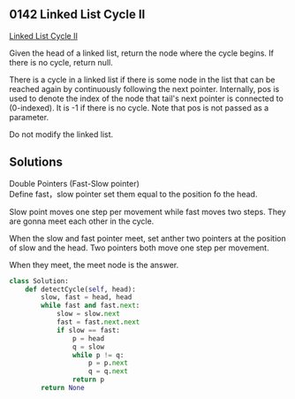## 0142 Linked List Cycle II
[Linked List Cycle II](https://leetcode.cn/problems/linked-list-cycle-ii/)


Given the head of a linked list, return the node where the cycle begins. If there is no cycle, return null.

There is a cycle in a linked list if there is some node in the list that can be reached again by continuously following the next pointer. Internally, pos is used to denote the index of the node that tail's next pointer is connected to (0-indexed). It is -1 if there is no cycle. Note that pos is not passed as a parameter.

Do not modify the linked list.


## Solutions  
Double Pointers (Fast-Slow pointer)  
Define fast，slow pointer set them equal to the position fo the head.

Slow point moves one step per movement while fast moves two steps. They are gonna meet each other in the cycle.

When the slow and fast pointer meet, set anther two pointers at the position of slow and the head. Two pointers both move one step per movement.

When they meet, the meet node is the answer.



```python
class Solution:
    def detectCycle(self, head):
        slow, fast = head, head
        while fast and fast.next:
            slow = slow.next
            fast = fast.next.next
            if slow == fast:
                p = head
                q = slow
                while p != q:
                    p = p.next
                    q = q.next
                return p
        return None
```